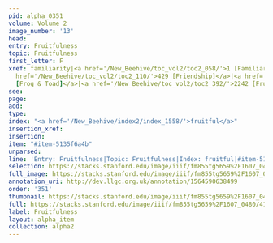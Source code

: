 ```yaml
---
pid: alpha_0351
volume: Volume 2
image_number: '13'
head: 
entry: Fruitfulness
topic: Fruitfulness
first_letter: F
xref: familiarity|<a href='/New_Beehive/toc_vol2/toc2_058/'>1 [Familiarity]</a>|<a
  href='/New_Beehive/toc_vol2/toc2_110/'>429 [Friendship]</a>|<a href='/New_Beehive/toc_vol2/toc2_389/'>2228
  [Frog & Toad]</a>|<a href='/New_Beehive/toc_vol2/toc2_392/'>2242 [Fruits]</a>|
see: 
page: 
add: 
type: 
index: "<a href='/New_Beehive/index2/index_1558/'>fruitful</a>"
insertion_xref: 
insertion: 
item: "#item-5135f6a4b"
unparsed: 
line: 'Entry: Fruitfulness|Topic: Fruitfulness|Index: fruitful|#item-5135f6a4b'
selection: https://stacks.stanford.edu/image/iiif/fm855tg5659%2F1607_0480/414,3547,3006,583/full/0/default.jpg
full_image: https://stacks.stanford.edu/image/iiif/fm855tg5659%2F1607_0480/full/full/0/default.jpg
annotation_uri: http://dev.llgc.org.uk/annotation/1564590638499
order: '351'
thumbnail: https://stacks.stanford.edu/image/iiif/fm855tg5659%2F1607_0480/414,3547,600,180/250,/0/default.jpg
full: https://stacks.stanford.edu/image/iiif/fm855tg5659%2F1607_0480/414,3547,3006,583/full/0/default.jpg
label: Fruitfulness
layout: alpha_item
collection: alpha2
---
```

